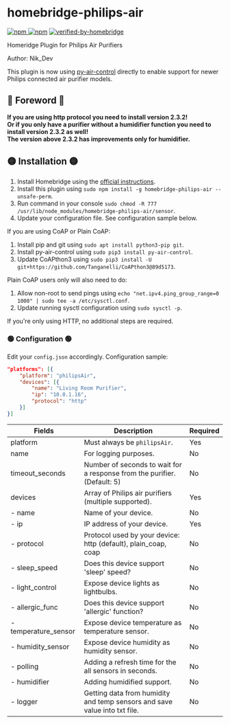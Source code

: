 # homebridge-philips-air

[![npm](https://img.shields.io/npm/v/homebridge-philips-air) ![npm](https://img.shields.io/npm/dt/homebridge-philips-air)](https://www.npmjs.com/package/homebridge-philips-air) [![verified-by-homebridge](https://badgen.net/badge/homebridge/verified/purple)](https://github.com/homebridge/homebridge/wiki/Verified-Plugins)

Homeridge Plugin for Philips Air Purifiers

Author: Nik_Dev

This plugin is now using [py-air-control](https://github.com/rgerganov/py-air-control) directly to enable support for newer Philips connected air purifier models.

## 🔴 Foreword 🔴 

**If you are using http protocol you need to install version 2.3.2!**<br>
**Or if you only have a purifier without a humidifier function you need to install version 2.3.2 as well!**<br>
**The version above 2.3.2 has improvements only for humidifier.**



## 🟡 Installation 🟡

1. Install Homebridge using the [official instructions](https://github.com/homebridge/homebridge/wiki).
2. Install this plugin using `sudo npm install -g homebridge-philips-air --unsafe-perm`.
3. Run command in your console `sudo chmod -R 777 /usr/lib/node_modules/homebridge-philips-air/sensor`.   
4. Update your configuration file. See configuration sample below.

If you are using CoAP or Plain CoAP:

1. Install pip and git using `sudo apt install python3-pip git`.
2. Install py-air-control using `sudo pip3 install py-air-control`.
3. Update CoAPthon3 using `sudo pip3 install -U git+https://github.com/Tanganelli/CoAPthon3@89d5173`.

Plain CoAP users only will also need to do:

1. Allow non-root to send pings using `echo "net.ipv4.ping_group_range=0 1000" | sudo tee -a /etc/sysctl.conf`.
2. Update running sysctl configuration using `sudo sysctl -p`.

If you're only using HTTP, no additional steps are required.

### 🟢 Configuration 🟢

Edit your `config.json` accordingly. Configuration sample:

```json
"platforms": [{
    "platform": "philipsAir",
    "devices": [{
        "name": "Living Room Purifier",
        "ip": "10.0.1.16",
        "protocol": "http"
    }]
}]
```

| Fields             | Description                                                                  | Required |
|--------------------|------------------------------------------------------------------------------|----------|
| platform           | Must always be `philipsAir`.                                                 | Yes      |
| name               | For logging purposes.                                                        | No       |
| timeout_seconds    | Number of seconds to wait for a response from the purifier. (Default: 5)     | No       |
| devices            | Array of Philips air purifiers (multiple supported).                         | Yes      |
|- name           | Name of your device.                                                         | No       |
|- ip             | IP address of your device.                                                   | Yes      |
|- protocol       | Protocol used by your device: http (default), plain\_coap, coap              | No       |
|- sleep\_speed   | Does this device support 'sleep' speed?                                      | No       |
|- light\_control | Expose device lights as lightbulbs.                                          | No       |
|- allergic\_func | Does this device support 'allergic' function?                                           | No       |
|- temperature\_sensor | Expose device temperature as temperature sensor.                                     | No       |
|- humidity\_sensor | Expose device humidity as humidity sensor.                                          | No       |
|- polling | Adding a refresh time for the all sensors in seconds.                                          | No       |
|- humidifier | Adding humidified support.                                          | No       |
|- logger | Getting data from humidity and temp sensors and save value into txt file.                                          | No       |

